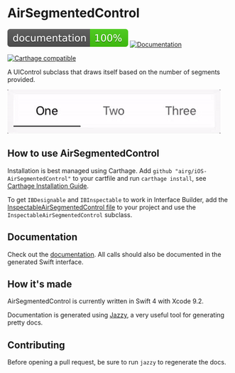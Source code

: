 # AirSegmentedControl

[![Documentation](https://github.com/airG/iOS-AirSegmentedControl/blob/master/docs/badge.svg)](https://airg.github.io/iOS-AirSegmentedControl/)
[![Documentation](badge.svg)](https://airg.github.io/iOS-AirSegmentedControl/)

[![Carthage compatible](https://img.shields.io/badge/Carthage-compatible-4BC51D.svg?style=flat)](https://github.com/Carthage/Carthage)

A UIControl subclass that draws itself based on the number of segments provided.

![example](AirSegmentedControlExample.gif)

## How to use AirSegmentedControl

Installation is best managed using Carthage. Add `github "airg/iOS-AirSegmentedControl"` to your cartfile and run `carthage install`, see [Carthage Installation Guide](https://github.com/Carthage/Carthage#if-youre-building-for-ios-tvos-or-watchos).

To get `IBDesignable` and `IBInspectable` to work in Interface Builder, add the [InspectableAirSegmentedControl file](https://github.com/airG/iOS-AirSegmentedControl/blob/master/AirSegmentedControl/InspectableAirSegmentedControl.swift) to your project and use the `InspectableAirSegmentedControl` subclass.

## Documentation

Check out the [documentation](https://airg.github.io/iOS-AirSegmentedControl/). All calls should also be documented in the generated Swift interface.


## How it's made

AirSegmentedControl is currently written in Swift 4 with Xcode 9.2.

Documentation is generated using [Jazzy](https://github.com/realm/jazzy), a very useful tool for generating pretty docs.


## Contributing

Before opening a pull request, be sure to run `jazzy` to regenerate the docs.
